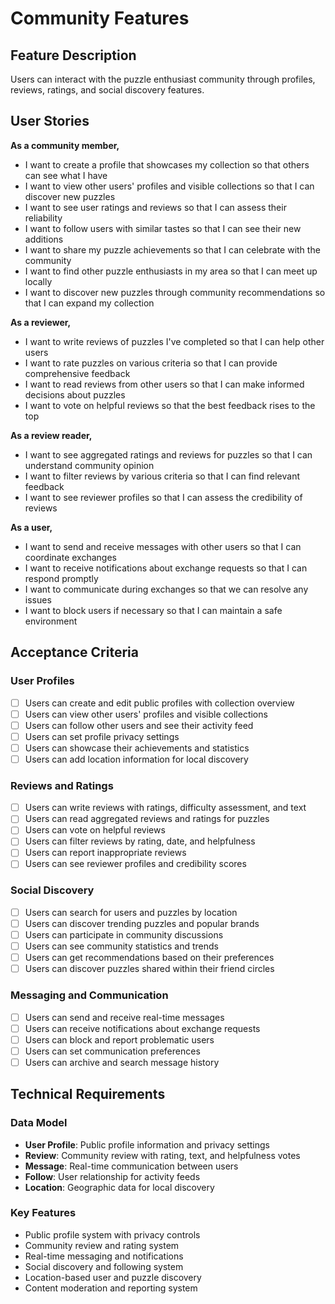 # Community Features

## Feature Description
Users can interact with the puzzle enthusiast community through profiles, reviews, ratings, and social discovery features.

## User Stories

**As a community member,**
- I want to create a profile that showcases my collection so that others can see what I have
- I want to view other users' profiles and visible collections so that I can discover new puzzles
- I want to see user ratings and reviews so that I can assess their reliability
- I want to follow users with similar tastes so that I can see their new additions
- I want to share my puzzle achievements so that I can celebrate with the community
- I want to find other puzzle enthusiasts in my area so that I can meet up locally
- I want to discover new puzzles through community recommendations so that I can expand my collection

**As a reviewer,**
- I want to write reviews of puzzles I've completed so that I can help other users
- I want to rate puzzles on various criteria so that I can provide comprehensive feedback
- I want to read reviews from other users so that I can make informed decisions about puzzles
- I want to vote on helpful reviews so that the best feedback rises to the top

**As a review reader,**
- I want to see aggregated ratings and reviews for puzzles so that I can understand community opinion
- I want to filter reviews by various criteria so that I can find relevant feedback
- I want to see reviewer profiles so that I can assess the credibility of reviews

**As a user,**
- I want to send and receive messages with other users so that I can coordinate exchanges
- I want to receive notifications about exchange requests so that I can respond promptly
- I want to communicate during exchanges so that we can resolve any issues
- I want to block users if necessary so that I can maintain a safe environment

## Acceptance Criteria

### User Profiles
- [ ] Users can create and edit public profiles with collection overview
- [ ] Users can view other users' profiles and visible collections
- [ ] Users can follow other users and see their activity feed
- [ ] Users can set profile privacy settings
- [ ] Users can showcase their achievements and statistics
- [ ] Users can add location information for local discovery

### Reviews and Ratings
- [ ] Users can write reviews with ratings, difficulty assessment, and text
- [ ] Users can read aggregated reviews and ratings for puzzles
- [ ] Users can vote on helpful reviews
- [ ] Users can filter reviews by rating, date, and helpfulness
- [ ] Users can report inappropriate reviews
- [ ] Users can see reviewer profiles and credibility scores

### Social Discovery
- [ ] Users can search for users and puzzles by location
- [ ] Users can discover trending puzzles and popular brands
- [ ] Users can participate in community discussions
- [ ] Users can see community statistics and trends
- [ ] Users can get recommendations based on their preferences
- [ ] Users can discover puzzles shared within their friend circles

### Messaging and Communication
- [ ] Users can send and receive real-time messages
- [ ] Users can receive notifications about exchange requests
- [ ] Users can block and report problematic users
- [ ] Users can set communication preferences
- [ ] Users can archive and search message history

## Technical Requirements

### Data Model
- **User Profile**: Public profile information and privacy settings
- **Review**: Community review with rating, text, and helpfulness votes
- **Message**: Real-time communication between users
- **Follow**: User relationship for activity feeds
- **Location**: Geographic data for local discovery

### Key Features
- Public profile system with privacy controls
- Community review and rating system
- Real-time messaging and notifications
- Social discovery and following system
- Location-based user and puzzle discovery
- Content moderation and reporting system 